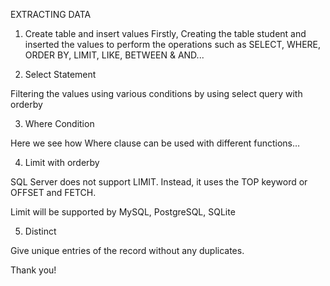 EXTRACTING DATA
1. Create table and insert values
Firstly, Creating the table student and inserted the values to perform the operations such as SELECT, WHERE, ORDER BY, LIMIT, LIKE, BETWEEN & AND...
 
2. Select Statement

Filtering the values using various conditions by using select query with orderby

3. Where Condition

Here we see how Where clause can be used with different functions…

4. Limit with orderby

SQL Server does not support LIMIT. Instead, it uses the TOP keyword or OFFSET and FETCH.

Limit will be supported by MySQL, PostgreSQL, SQLite

5. Distinct

Give unique entries of the record without any duplicates.

 






Thank you!
